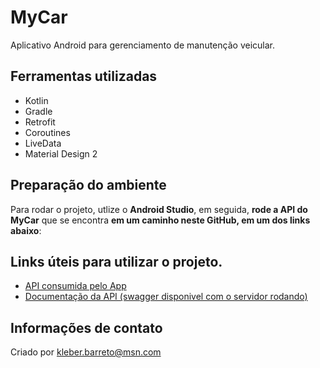 # MyCar

<p>Aplicativo Android para gerenciamento de manutenção veicular.</p>

## Ferramentas utilizadas

- Kotlin
- Gradle
- Retrofit
- Coroutines
- LiveData
- Material Design 2

## Preparação do ambiente
Para rodar o projeto, utlize o **Android Studio**, em seguida, **rode a API do MyCar** que se encontra **em um caminho neste GitHub, em um dos links abaixo**:

## Links úteis para utilizar o projeto.

- [API consumida pelo App](https://github.com/kbmbarreto/mycar)
- [Documentação da API (swagger disponivel com o servidor rodando)](http://localhost:8003/mycar/v1/swagger-ui/index.html#/)

## Informações de contato
Criado por kleber.barreto@msn.com